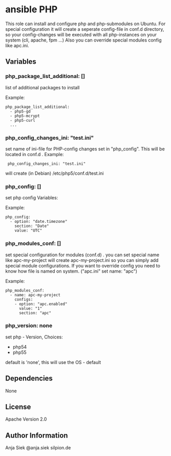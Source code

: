 # ansible PHP

This role can install and configure php and php-submodules on Ubuntu. 
For special configuration it will create a seperate config-file in conf.d directory, 
so your config-changes will be executed with all php-instances on your system (cli, apache, fpm ...)
Also you can override special modules config like apc.ini. 

## Variables

### php_package_list_additional: []

list of additional packages to install

Example:
```
php_package_list_additional:
  - php5-gd
  - php5-mcrypt
  - php5-curl
  ...
```
### php_config_changes_ini: "test.ini"

set name of ini-file for PHP-config changes set in "php_config". 
This will be located in conf.d . 
Example:
```
 php_config_changes_ini: "test.ini"
```
will create (in Debian) /etc/php5/conf.d/test.ini


### php_config: []

set php config Variables:

Example:
```
php_config:
  - option: "date.timezone"
    section: "Date"
    value: "UTC"
```
### php_modules_conf: []

set special configuration for modules (conf.d) .
you can set special name like apc-my-project will create apc-my-project.ini 
so you can simply add special module configurations. 
If you want to override config you need to know how file is named on system. ("apc.ini" set name: "apc")


Example:
```
php_modules_conf:
  - name: apc-my-project
    configs:
    - option: "apc.enabled"
      value: "1"
      section: "apc"
```

### php_version: none

set php - Version, Choices: 

* php54 
* php55

default is 'none', this will use the OS - default 


## Dependencies
 None

## License
Apache Version 2.0

## Author Information
Anja Siek @anja.siek silpion.de
